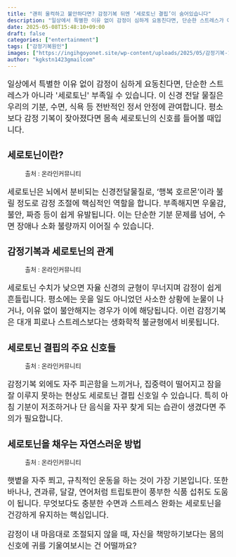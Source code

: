```yaml
---
title: "괜히 울컥하고 불안하다면? 감정기복 뒤엔 ‘세로토닌 결핍’이 숨어있습니다"
description: "일상에서 특별한 이유 없이 감정이 심하게 요동친다면, 단순한 스트레스가 아니라 '세로토닌' 부족일 수 있습니다. 이 신경 전달 물질은 우리의 기분, 수면, 식욕 등 전반적인 정서 안정에 관여합니다. 평소보다 감정 기복이 잦아졌다면 몸속 세로토닌의 신호를 들어볼 때입니다"
date: 2025-05-08T15:48:10+09:00
draft: false
categories: ["entertainment"]
tags: ["감정기복원인"]
images: ["https://ingihgoyonet.site/wp-content/uploads/2025/05/감정기복-1024x1024.jpg", "https://ingihgoyonet.site/wp-content/uploads/2025/05/스트레스-4-1024x683.jpg", "https://ingihgoyonet.site/wp-content/uploads/2025/05/울컥-1024x683.jpg", "https://ingihgoyonet.site/wp-content/uploads/2025/05/규칙적인운동-1024x683.jpg"]
author: "kgkstn1423gmailcom"
---
```


<p style="font-size:18px">일상에서 특별한 이유 없이 감정이 심하게 요동친다면, 단순한 스트레스가 아니라 '세로토닌' 부족일 수 있습니다. 이 신경 전달 물질은 우리의 기분, 수면, 식욕 등 전반적인 정서 안정에 관여합니다. 평소보다 감정 기복이 잦아졌다면 몸속 세로토닌의 신호를 들어볼 때입니다.</p> <h2 >세로토닌이란?</h2> <figure ><img src="https://ingihgoyonet.site/wp-content/uploads/2025/05/감정기복-1024x1024.jpg" alt="" style="aspect-ratio:16/9;object-fit:cover"/><figcaption >출처 : 온라인커뮤니티</figcaption></figure> <p style="font-size:18px">세로토닌은 뇌에서 분비되는 신경전달물질로, ‘행복 호르몬’이라 불릴 정도로 감정 조절에 핵심적인 역할을 합니다. 부족해지면 우울감, 불안, 짜증 등이 쉽게 유발됩니다. 이는 단순한 기분 문제를 넘어, 수면 장애나 소화 불량까지 이어질 수 있습니다.</p> <h2 >감정기복과 세로토닌의 관계</h2> <figure ><img src="https://ingihgoyonet.site/wp-content/uploads/2025/05/스트레스-4-1024x683.jpg" alt="" style="aspect-ratio:16/9;object-fit:cover"/><figcaption >출처 : 온라인커뮤니티</figcaption></figure> <p style="font-size:18px">세로토닌 수치가 낮으면 자율 신경의 균형이 무너지며 감정이 쉽게 흔들립니다. 평소에는 웃을 일도 아니었던 사소한 상황에 눈물이 나거나, 이유 없이 불안해지는 경우가 이에 해당됩니다. 이런 감정기복은 대개 피로나 스트레스보다는 생화학적 불균형에서 비롯됩니다.</p> <h2 >세로토닌 결핍의 주요 신호들</h2> <figure ><img src="https://ingihgoyonet.site/wp-content/uploads/2025/05/울컥-1024x683.jpg" alt="" style="aspect-ratio:16/9;object-fit:cover"/><figcaption >출처 : 온라인커뮤니티</figcaption></figure> <p style="font-size:18px">감정기복 외에도 자주 피곤함을 느끼거나, 집중력이 떨어지고 잠을 잘 이루지 못하는 현상도 세로토닌 결핍 신호일 수 있습니다. 특히 아침 기분이 저조하거나 단 음식을 자꾸 찾게 되는 습관이 생겼다면 주의가 필요합니다.</p> <h2 >세로토닌을 채우는 자연스러운 방법</h2> <figure ><img src="https://ingihgoyonet.site/wp-content/uploads/2025/05/규칙적인운동-1024x683.jpg" alt="" style="aspect-ratio:16/9;object-fit:cover"/><figcaption >출처 : 온라인커뮤니티</figcaption></figure> <p style="font-size:18px">햇볕을 자주 쬐고, 규칙적인 운동을 하는 것이 가장 기본입니다. 또한 바나나, 견과류, 달걀, 연어처럼 트립토판이 풍부한 식품 섭취도 도움이 됩니다. 무엇보다도 충분한 수면과 스트레스 완화는 세로토닌을 건강하게 유지하는 핵심입니다.</p> <p style="font-size:18px">감정이 내 마음대로 조절되지 않을 때, 자신을 책망하기보다는 몸의 신호에 귀를 기울여보시는 건 어떨까요?</p>